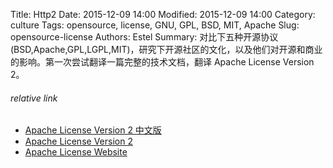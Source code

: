 Title: Http2
Date: 2015-12-09 14:00
Modified: 2015-12-09 14:00
Category: culture
Tags: opensource, license, GNU, GPL, BSD, MIT, Apache
Slug: opensource-license
Authors: Estel
Summary: 对比下五种开源协议(BSD,Apache,GPL,LGPL,MIT)，研究下开源社区的文化，以及他们对开源和商业的影响。第一次尝试翻译一篇完整的技术文档，翻译
Apache License Version 2。


###### relative link
- [Apache License Version 2 中文版](http://www.apache.org/licenses/LICENSE-2.0)
- [Apache License Version 2](http://www.apache.org/licenses/LICENSE-2.0)
- [Apache License Website](http://www.apache.org/licenses/)
